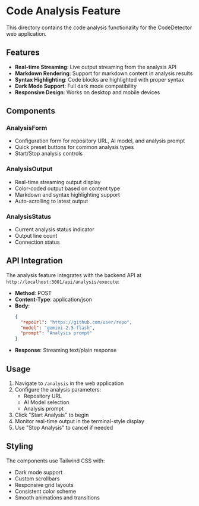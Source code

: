 # Code Analysis Feature

This directory contains the code analysis functionality for the CodeDetector web application.

## Features

- **Real-time Streaming**: Live output streaming from the analysis API
- **Markdown Rendering**: Support for markdown content in analysis results
- **Syntax Highlighting**: Code blocks are highlighted with proper syntax
- **Dark Mode Support**: Full dark mode compatibility
- **Responsive Design**: Works on desktop and mobile devices

## Components

### AnalysisForm
- Configuration form for repository URL, AI model, and analysis prompt
- Quick preset buttons for common analysis types
- Start/Stop analysis controls

### AnalysisOutput
- Real-time streaming output display
- Color-coded output based on content type
- Markdown and syntax highlighting support
- Auto-scrolling to latest output

### AnalysisStatus
- Current analysis status indicator
- Output line count
- Connection status

## API Integration

The analysis feature integrates with the backend API at `http://localhost:3001/api/analysis/execute`:

- **Method**: POST
- **Content-Type**: application/json
- **Body**: 
  ```json
  {
    "repoUrl": "https://github.com/user/repo",
    "model": "gemini-2.5-flash",
    "prompt": "Analysis prompt"
  }
  ```
- **Response**: Streaming text/plain response

## Usage

1. Navigate to `/analysis` in the web application
2. Configure the analysis parameters:
   - Repository URL
   - AI Model selection
   - Analysis prompt
3. Click "Start Analysis" to begin
4. Monitor real-time output in the terminal-style display
5. Use "Stop Analysis" to cancel if needed

## Styling

The components use Tailwind CSS with:
- Dark mode support
- Custom scrollbars
- Responsive grid layouts
- Consistent color scheme
- Smooth animations and transitions